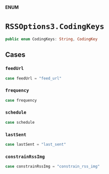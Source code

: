 **ENUM**

# `RSSOptions3.CodingKeys`

```swift
public enum CodingKeys: String, CodingKey
```

## Cases
### `feedUrl`

```swift
case feedUrl = "feed_url"
```

### `frequency`

```swift
case frequency
```

### `schedule`

```swift
case schedule
```

### `lastSent`

```swift
case lastSent = "last_sent"
```

### `constrainRssImg`

```swift
case constrainRssImg = "constrain_rss_img"
```
